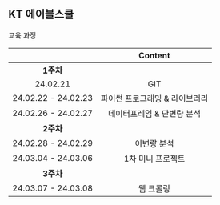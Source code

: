 ## KT 에이블스쿨

교육 과정

||Content|
|:---:|:---:|
|**1주차**|
|24.02.21|GIT|
|24.02.22 - 24.02.23|파이썬 프로그래밍 & 라이브러리|
|24.02.26 - 24.02.27|데이터프레임 & 단변량 분석|
|**2주차**|
|24.02.28 - 24.02.29|이변량 분석|
|24.03.04 - 24.03.06|1차 미니 프로젝트|
|**3주차**|
|24.03.07 - 24.03.08|웹 크롤링|
